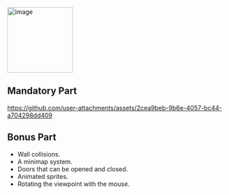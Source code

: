 <img width="150" height="150" alt="image" src="https://github.com/user-attachments/assets/3f125639-dbb8-41a5-984f-b51b4bd35a0d" />

## Mandatory Part

https://github.com/user-attachments/assets/2cea9beb-9b6e-4057-bc44-a704298dd409


## Bonus Part
- Wall collisions.
- A minimap system.
- Doors that can be opened and closed.
- Animated sprites.
- Rotating the viewpoint with the mouse.
